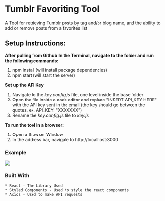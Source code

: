 # Tumblr Favoriting Tool
A Tool for retrieving Tumblr posts by tag and/or blog name, and the ability to add or remove posts from a favorites list

## Setup Instructions:  
**After pulling from Github**
**In the Terminal, navigate to the folder and run the following commands:**
  1. npm install (will install package dependencies)
  2. npm start (will start the server)

**Set up the API Key** 
  1. Navigate to the *key.config.js* file, one level inside the base folder
  2. Open the file inside a code editor and replace "INSERT API_KEY HERE" with the API key sent in the email (the key should go between the quotes, ex. API_KEY: "XXXXXXX")
  3. Rename the *key.config.js* file to *key.js*

**To run the tool in a browser:**
1. Open a Browser Window
2. In the address bar, navigate to http://localhost:3000

### Example
![](Sample.gif)

### Built With
    * React - The Library Used
    * Styled Components - Used to style the react components
    * Axios - Used to make API requests
